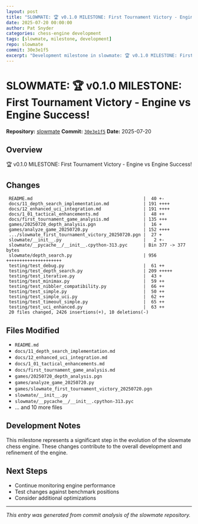 ```yaml
---
layout: post
title: "SLOWMATE: 🏆 v0.1.0 MILESTONE: First Tournament Victory - Engine vs Engine Success!"
date: 2025-07-20 00:00:00 
author: Pat Snyder
categories: chess-engine development
tags: [slowmate, milestone, development]
repo: slowmate
commit: 30e3e1f5
excerpt: "Development milestone in slowmate: 🏆 v0.1.0 MILESTONE: First Tournament Victory - Engine vs Engine Success!"
---
```


# SLOWMATE: 🏆 v0.1.0 MILESTONE: First Tournament Victory - Engine vs Engine Success!

**Repository:** [slowmate](https://github.com/pssnyder/slowmate)
**Commit:** [`30e3e1f5`](https://github.com/pssnyder/slowmate/commit/30e3e1f5e387d26446ab12b0e402cd625bec7029)
**Date:** 2025-07-20

## Overview

🏆 v0.1.0 MILESTONE: First Tournament Victory - Engine vs Engine Success!

## Changes

```
 README.md                                          |  40 +-
 docs/11_depth_search_implementation.md             | 191 ++++
 docs/12_enhanced_uci_integration.md                | 191 ++++
 docs/1_01_tactical_enhancements.md                 |  48 ++
 docs/first_tournament_game_analysis.md             | 135 +++
 games/20250720_depth_analysis.pgn                  |  16 +
 games/analyze_game_20250720.py                     | 152 ++++
 .../slowmate_first_tournament_victory_20250720.pgn |  27 +
 slowmate/__init__.py                               |   2 +-
 slowmate/__pycache__/__init__.cpython-313.pyc      | Bin 377 -> 377 bytes
 slowmate/depth_search.py                           | 956 +++++++++++++++++++++
 testing/test_debug.py                              |  61 ++
 testing/test_depth_search.py                       | 209 +++++
 testing/test_iterative.py                          |  43 +
 testing/test_minimax.py                            |  59 ++
 testing/test_nibbler_compatibility.py              |  66 ++
 testing/test_simple.py                             |  50 ++
 testing/test_simple_uci.py                         |  62 ++
 testing/test_timeout_simple.py                     |  65 ++
 testing/test_uci_enhanced.py                       |  63 ++
 20 files changed, 2426 insertions(+), 10 deletions(-)
```

## Files Modified

- `README.md`
- `docs/11_depth_search_implementation.md`
- `docs/12_enhanced_uci_integration.md`
- `docs/1_01_tactical_enhancements.md`
- `docs/first_tournament_game_analysis.md`
- `games/20250720_depth_analysis.pgn`
- `games/analyze_game_20250720.py`
- `games/slowmate_first_tournament_victory_20250720.pgn`
- `slowmate/__init__.py`
- `slowmate/__pycache__/__init__.cpython-313.pyc`
- ... and 10 more files

## Development Notes

This milestone represents a significant step in the evolution of the slowmate chess engine. These changes contribute to the overall development and refinement of the engine.

## Next Steps

- Continue monitoring engine performance
- Test changes against benchmark positions
- Consider additional optimizations

---

*This entry was generated from commit analysis of the slowmate repository.*
